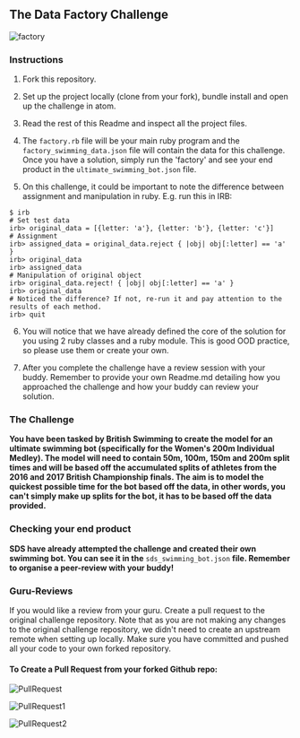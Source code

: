 ## The Data Factory Challenge

![factory](https://github.com/sportsdatasolutions/data_factory_challenge/blob/master/factory.png)

### Instructions

1. Fork this repository.

2. Set up the project locally (clone from your fork), bundle install and open up the challenge in atom.

3. Read the rest of this Readme and inspect all the project files.

4. The ```factory.rb``` file will be your main ruby program and the ```factory_swimming_data.json``` file will contain the data for this challenge. Once you have a solution, simply run the 'factory' and see your end product in the ```ultimate_swimming_bot.json``` file.

5. On this challenge, it could be important to note the difference between assignment and manipulation in ruby. E.g. run this in IRB:

```
$ irb
# Set test data
irb> original_data = [{letter: 'a'}, {letter: 'b'}, {letter: 'c'}]
# Assignment
irb> assigned_data = original_data.reject { |obj| obj[:letter] == 'a' }
irb> original_data
irb> assigned_data
# Manipulation of original object
irb> original_data.reject! { |obj| obj[:letter] == 'a' }
irb> original_data
# Noticed the difference? If not, re-run it and pay attention to the results of each method.
irb> quit
```

6. You will notice that we have already defined the core of the solution for you using 2 ruby classes and a ruby module. This is good OOD practice, so please use them or create your own.

7. After you complete the challenge have a review session with your buddy. Remember to provide your own Readme.md detailing how you approached the challenge and how your buddy can review your solution.

### The Challenge

**You have been tasked by British Swimming to create the model for an ultimate swimming bot (specifically for the Women's 200m Individual Medley). The model will need to contain 50m, 100m, 150m and 200m split times and will be based off the accumulated splits of athletes from the 2016 and 2017 British Championship finals. The aim is to model the quickest possible time for the bot based off the data, in other words, you can't simply make up splits for the bot, it has to be based off the data provided.**

### Checking your end product

**SDS have already attempted the challenge and created their own swimming bot. You can see it in the** ```sds_swimming_bot.json``` **file. Remember to organise a peer-review with your buddy!**

### Guru-Reviews

If you would like a review from your guru. Create a pull request to the original challenge repository. Note that as you are not making any changes to the original challenge repository, we didn't need to create an upstream remote when setting up locally. Make sure you have committed and pushed all your code to your own forked repository.

#### To Create a Pull Request from your forked Github repo:

![PullRequest](https://github.com/danielstpaul/sds_academy_course/blob/master/public/PullRequest.png)

![PullRequest1](https://github.com/danielstpaul/sds_academy_course/blob/master/public/PullRequest1.png)

![PullRequest2](https://github.com/danielstpaul/sds_academy_course/blob/master/public/PullRequest2.png)
